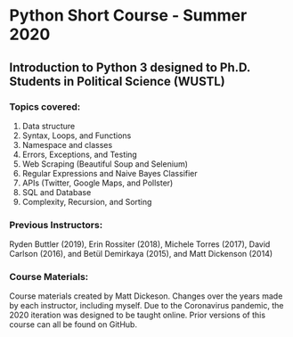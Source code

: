 # Python Short Course - Summer 2020

## Introduction to Python 3 designed to Ph.D. Students in Political Science (WUSTL)

### Topics covered:

1. Data structure
2. Syntax, Loops, and Functions
3. Namespace and classes
4. Errors, Exceptions, and Testing
5. Web Scraping (Beautiful Soup and Selenium)
6. Regular Expressions and Naive Bayes Classifier
7. APIs (Twitter, Google Maps, and Pollster)
8. SQL and Database
9. Complexity, Recursion, and Sorting



### Previous Instructors:
Ryden Buttler (2019), Erin Rossiter (2018),  Michele Torres (2017), David Carlson (2016), and Betül Demirkaya (2015), and Matt Dickenson (2014)

### Course Materials:
Course materials created by Matt Dickeson. Changes over the years made by each instructor, including myself. Due to the Coronavirus pandemic, the 2020 iteration was designed to be taught online. Prior versions of this course can all be found on GitHub.

